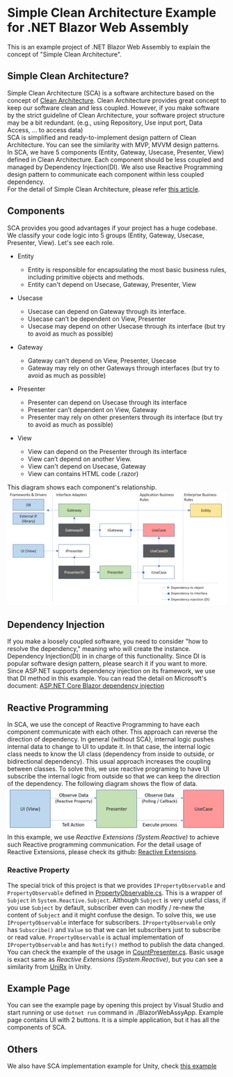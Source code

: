 # Simple Clean Architecture Example for .NET Blazor Web Assembly

This is an example project of .NET Blazor Web Assembly to explain the concept of "Simple Clean Architecture".  

## Simple Clean Architecture?
Simple Clean Architecture (SCA) is a software architecture based on the concept of [Clean Architecture](https://blog.cleancoder.com/uncle-bob/2012/08/13/the-clean-architecture.html).
Clean Architecture provides great concept to keep our software clean and less coupled. However, if you make software by the strict guideline of Clean Architecture, your software project structure may be a bit redundant. (e.g., using Repository, Use input port, Data Access, ... to access data)  
SCA is simplified and ready-to-implement design pattern of Clean Architecture. You can see the similarity with MVP, MVVM design patterns. In SCA, we have 5 components (Entity, Gateway, Usecase, Presenter, View) defined in Clean Architecture. Each component should be less coupled and managed by Dependency Injection(DI). We also use Reactive Programming design pattern to communicate each component within less coupled dependency.  
For the detail of Simple Clean Architecture, please refer [this article](https://genki-sano.medium.com/simple-clean-architecture-762b90e58d91).

## Components  
SCA provides you good advantages if your project has a huge codebase. We classify your code logic into 5 groups (Entity, Gateway, Usecase, Presenter, View). Let's see each role.  
- Entity  
  - Entity is responsible for encapsulating the most basic business rules, including primitive objects and methods.
  - Entity can't depend on Usecase, Gateway, Presenter, View

- Usecase 
  - Usecase can depend on Gateway through its interface.
  - Usecase can’t be dependent on View, Presenter
  - Usecase may depend on other Usecase through its interface (but try to avoid as much as possible)

- Gateway
  - Gateway can't depend on View, Presenter, Usecase
  - Gateway may rely on other Gateways through interfaces (but try to avoid as much as possible)

- Presenter
  - Presenter can depend on Usecase through its interface
  - Presenter can’t dependent on View, Gateway
  - Presenter may rely on other presenters through its interface (but try to avoid as much as possible)

- View
  - View can depend on the Presenter through its interface
  - View can’t depend on another View.
  - View can't depend on Usecase, Gateway
  - View can contains HTML code (.razor)

This diagram shows each component's relationship.
![fig](docs/images/components.png)

## Dependency Injection  
If you make a loosely coupled software, you need to consider "how to resolve the dependency," meaning who will create the instance. Dependency Injection(DI) in in charge of this functionality. Since DI is popular software design pattern, please search it if you want to more.  
Since ASP.NET supports dependency injection on its framework, we use that DI method in this example. You can read the detail on Microsoft's document: [ASP.NET Core Blazor dependency injection](https://docs.microsoft.com/en-us/aspnet/core/blazor/fundamentals/dependency-injection?view=aspnetcore-5.0&pivots=webassembly)  

## Reactive Programming  
In SCA, we use the concept of Reactive Programming to have each component communicate with each other. This approach can reverse the direction of dependency. In general (without SCA), internal logic pushes internal data to change to UI to update it. In that case, the internal logic class needs to know the UI class (dependency from inside to outside, or bidirectional dependency). This usual approach increases the coupling between classes. To solve this, we use reactive programing to have UI subscribe the internal logic from outside so that we can keep the direction of the dependency. The following diagram shows the flow of data.  
![fig](docs/images/signal-direction.png)
In this example, we use *Reactive Extensions (System.Reactive)* to achieve such Reactive programming communication. For the detail usage of Reactive Extensions, please check its github: [Reactive Extensions](https://github.com/dotnet/reactive).

### Reactive Property
The special trick of this project is that we provides `IPropertyObservable` and `PropertyObservable` defined in [PropertyObservable.cs](BlazorWebAssyApp/Shared/Entities/PropertyObservable.cs). This is a wrapper of `Subject` in `System.Reactive.Subject`. Although `Subject` is very useful class, if you use `Subject` by default, subscriber even can modify / re-new the content of `Subject` and it might confuse the design. To solve this, we use `IPropertyObservable` interface for subscribers. `IPropertyObservable` only has `Subscribe()` and `Value` so that we can let subscribers just to subscribe or read value. `PropertyObservable` is actual implementation of `IPropertyObservable` and has `Notify()` method to publish the data changed.  
You can check the example of the usage in [CountPresenter.cs](BlazorWebAssyApp/Shared/Presenters/CountPresenter.cs). Basic usage is exact same as *Reactive Extensions (System.Reactive)*, but you can see a similarity from [UniRx](https://github.com/neuecc/UniRx) in Unity.  

## Example Page  
You can see the example page by opening this project by Visual Studio and start running or use `dotnet run` command in ./BlazorWebAssyApp. Example page contains UI with 2 buttons. It is a simple application, but it has all the components of SCA.  

## Others  
We also have SCA implementation example for Unity, check [this example](https://github.com/genki-tx/UnitySimpleCleanArchitecture)  

